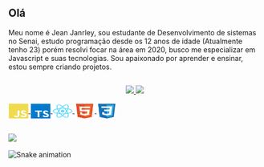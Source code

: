 ## Olá

<p>
  Meu nome é Jean Janrley, sou estudante de Desenvolvimento de sistemas no Senai, estudo programação desde os 12 anos de idade (Atualmente tenho 23) porém resolvi focar na área em 2020, busco me especializar em Javascript e suas tecnologias. Sou apaixonado por aprender e ensinar, estou sempre criando projetos.
</p>

##

<div align="center">
  <a href="https://github.com/jeanjanrley">
  <img height="180em" src="https://github-readme-stats.vercel.app/api?username=jeanjanrley&show_icons=true&theme=dracula&include_all_commits=true&count_private=true"/>
  <img height="180em" src="https://github-readme-stats.vercel.app/api/top-langs/?username=jeanjanrley&layout=compact&langs_count=7&theme=dracula"/>
</div>
<div style="display: inline_block"><br>
  <img align="center" alt="Jean Janrley Js" height="30" width="40" src="https://raw.githubusercontent.com/devicons/devicon/master/icons/javascript/javascript-plain.svg">
  <img align="center" alt="Jean Janrley Ts" height="30" width="40" src="https://raw.githubusercontent.com/devicons/devicon/master/icons/typescript/typescript-plain.svg">
  <img align="center" alt="Jean Janrley React" height="30" width="40" src="https://raw.githubusercontent.com/devicons/devicon/master/icons/react/react-original.svg">
  <img align="center" alt="Jean Janrley HTML" height="30" width="40" src="https://raw.githubusercontent.com/devicons/devicon/master/icons/html5/html5-original.svg">
  <img align="center" alt="Jean Janrley CSS" height="30" width="40" src="https://raw.githubusercontent.com/devicons/devicon/master/icons/css3/css3-original.svg">
</div>
  
  ##
 
<div> 
  <a href="https://www.linkedin.com/in/rafaella-ballerini-45875016a" target="_blank"><img src="https://img.shields.io/badge/-LinkedIn-%230077B5?style=for-the-badge&logo=linkedin&logoColor=white" target="_blank"></a> 
 
  ![Snake animation](https://github.com/jeanjanrley/jeanjanrley/blob/output/github-contribution-grid-snake.svg)
 
</div>

